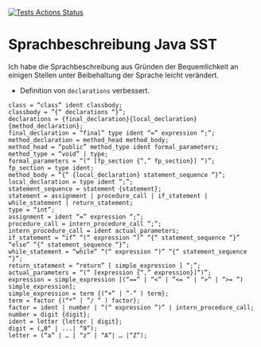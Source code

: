 [![Tests Actions Status](https://github.com/john-wigg/ivp-ws-20-21/workflows/build_and_run_tests/badge.svg)](https://github.com/john-wigg/ivp-ws-20-21/actions)

# Sprachbeschreibung Java SST

Ich habe die Sprachbeschreibung aus Gründen der Bequemlichkeit an einigen Stellen unter Beibehaltung der Sprache leicht verändert.

* Definition von `declarations` verbessert.

```ebnf
class = “class“ ident classbody;
classbody = ”{“ declarations “}”;
declarations = {final_declaration}{local_declaration}{method_declaration};
final_declaration = “final” type ident “=” expression “;”;
method_declaration = method_head method_body;
method_head = “public” method_type ident formal_parameters;
method_type = “void” | type;
formal_parameters = “(“ [fp_section {“,” fp_section}] “)”;
fp_section = type ident;
method_body = “{“ {local_declaration} statement_sequence “}”;
local_declaration = type ident “;”;
statement_sequence = statement {statement};
statement = assignment | procedure_call | if_statement | while_statement | return_statement;
type = “int”;
assignment = ident “=” expression “;”;
procedure_call = intern_procedure_call “;”;
intern_procedure_call = ident actual_parameters;
if_statement = “if” “(“ expression “)” “{“ statement_sequence “}” “else” “{“ statement_sequence “}”;
while_statement = “while” “(“ expression “)” “{“ statement_sequence “}”;
return_statement = “return” [ simple_expression ] “;”;
actual_parameters = “(“ [expression {“,” expression}]“)”;
expression = simple_expression [(“==” | “<” | ”<= ” | “>” | ”>= ”) simple_expression];
simple_expression = term {(“+” | ”-” ) term};
term = factor {(“*” | ”/ “ ) factor};
factor = ident | number | “(“ expression ”)” | intern_procedure_call;
number = digit {digit};
ident = letter {letter | digit};
digit = („0“ | ...| “9”);
letter = (“a” | … | “z” | “A”| … |“Z”);
```
